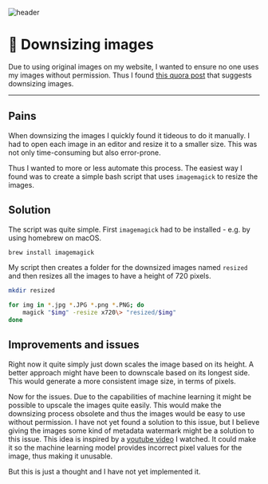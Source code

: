 ![header](/images/nature/DSCF2082.jpg)

# 🌄 Downsizing images

Due to using original images on my website, I wanted to ensure no one uses my images without permission. Thus I found [this quora post](https://www.quora.com/Where-is-a-great-place-to-share-your-photography-without-the-risk-of-people-stealing-it) that suggests downsizing images.

--- 

## Pains

When downsizing the images I quickly found it tideous to do it manually.
I had to open each image in an editor and resize it to a smaller size.
This was not only time-consuming but also error-prone.

Thus I wanted to more or less automate this process.
The easiest way I found was to create a simple bash script that uses `imagemagick` to resize the images.

## Solution

The script was quite simple.
First `imagemagick` had to be installed - e.g. by using homebrew on macOS.

```bash
brew install imagemagick
```

My script then creates a folder for the downsized images named `resized` and then resizes all the images to have a height of 720 pixels.

```bash
mkdir resized

for img in *.jpg *.JPG *.png *.PNG; do
    magick "$img" -resize x720\> "resized/$img"
done
```

## Improvements and issues

Right now it quite simply just down scales the image based on its height.
A better approach might have been to downscale based on its longest side.
This would generate a more consistent image size, in terms of pixels.

Now for the issues.
Due to the capabilities of machine learning it might be possible to upscale the images quite easily.
This would make the downsizing process obsolete and thus the images would be easy to use without permission.
I have not yet found a solution to this issue, but I believe giving the images some kind of metadata watermark might be a solution to this issue.
This idea is inspired by a [youtube video](https://www.youtube.com/watch?v=NEDFUjqA1s8&t=722s) I watched.
It could make it so the machine learning model provides incorrect pixel values for the image, thus making it unusable.

But this is just a thought and I have not yet implemented it.
